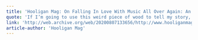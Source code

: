 ```yaml
---
title: 'Hooligan Mag: On Falling In Love With Music All Over Again: An Interview with Nicolle Swims (Website down, Web Archive Link)'
quote: 'If I’m going to use this weird piece of wood to tell my story, I’ll make it my priority to tell it damn well.'
link: 'http://web.archive.org/web/20200807133656/http://www.hooliganmagazine.com/blog/2020/4/5/on-falling-in-love-with-music-all-over-again-an-interview-with-nicolle-swims'
article-author: 'Hooligan Mag'
---
```

